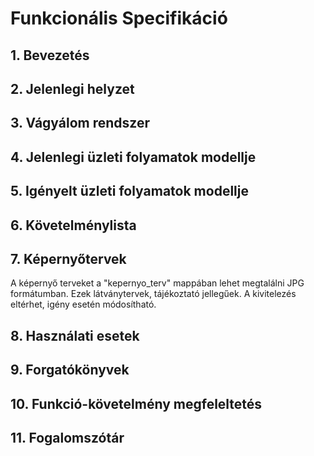 # Funkcionális Specifikáció
## 1. Bevezetés
## 2. Jelenlegi helyzet
## 3. Vágyálom rendszer
## 4. Jelenlegi üzleti folyamatok modellje
## 5. Igényelt üzleti folyamatok modellje
## 6. Követelménylista
## 7. Képernyőtervek
A képernyő terveket a "kepernyo_terv" mappában lehet megtalálni JPG formátumban. Ezek látványtervek, tájékoztató jellegűek. A kivitelezés eltérhet, igény esetén módosítható. 
## 8. Használati esetek
## 9. Forgatókönyvek
## 10. Funkció-követelmény megfeleltetés
## 11. Fogalomszótár